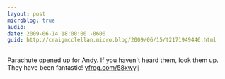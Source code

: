 ```yaml
---
layout: post
microblog: true
audio: 
date: 2009-06-14 18:00:00 -0600
guid: http://craigmcclellan.micro.blog/2009/06/15/t2171949446.html
---
```

Parachute opened up for Andy. If you haven't heard them, look them up. They have been fantastic! [yfrog.com/58xwyjj](http://yfrog.com/58xwyjj)
